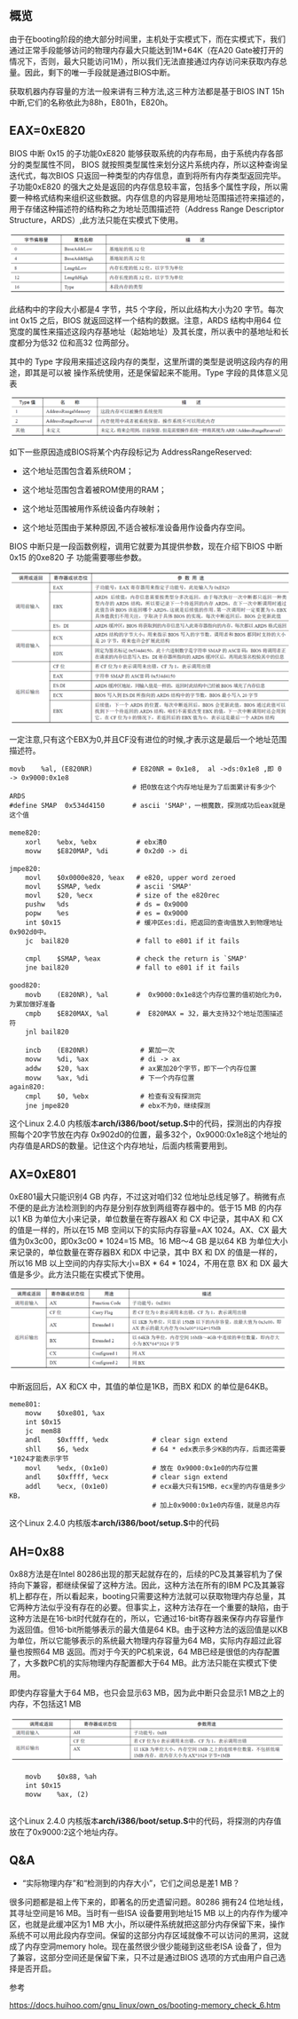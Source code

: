 ## 概览

由于在booting阶段的绝大部分时间里，主机处于实模式下，而在实模式下，我们通过正常手段能够访问的物理内存最大只能达到1M+64K（在A20 Gate被打开的情况下，否则，最大只能访问1M），所以我们无法直接通过内存访问来获取内存总量。因此，剩下的唯一手段就是通过BIOS中断。

获取机器内存容量的方法一般来讲有三种方法,这三种方法都是基于BIOS INT 15h中断,它们的名称依此为88h，E801h，E820h。



## EAX=0xE820

BIOS 中断 0x15 的子功能0xE820 能够获取系统的内存布局，由于系统内存各部分的类型属性不同，
BIOS 就按照类型属性来划分这片系统内存，所以这种查询呈迭代式，每次BIOS 只返回一种类型的内存信息，直到将所有内存类型返回完毕。子功能0xE820 的强大之处是返回的内存信息较丰富，包括多个属性字段，所以需要一种格式结构来组织这些数据。内存信息的内容是用地址范围描述符来描述的，用于存储这种描述符的结构称之为地址范围描述符（Address Range Descriptor Structure，ARDS）,此方法只能在实模式下使用。

![image-20210121095736935](./img/image-20210121095736935.png)

此结构中的字段大小都是4 字节，共5 个字段，所以此结构大小为20 字节。每次int 0x15 之后，BIOS
就返回这样一个结构的数据。注意，ARDS 结构中用64 位宽度的属性来描述这段内存基地址（起始地址）及其长度，所以表中的基地址和长度都分为低32 位和高32 位两部分。

其中的 Type 字段用来描述这段内存的类型，这里所谓的类型是说明这段内存的用途，即其是可以被
操作系统使用，还是保留起来不能用。Type 字段的具体意义见表

![image-20210121100054987](./img/image-20210121100054987.png)

如下一些原因造成BIOS将某个内存段标记为 AddressRangeReserved:

- 这个地址范围包含着系统ROM；

- 这个地址范围包含着被ROM使用的RAM；

- 这个地址范围被用作系统设备内存映射；

- 这个地址范围由于某种原因,不适合被标准设备用作设备内存空间。

  

BIOS 中断只是一段函数例程，调用它就要为其提供参数，现在介绍下BIOS 中断0x15 的0xe820 子
功能需要哪些参数。

![image-20210121100830027](./img/image-20210121100830027.png)

一定注意,只有这个EBX为0,并且CF没有进位的时候,才表示这是最后一个地址范围描述符。



````
movb	%al, (E820NR)          # E820NR = 0x1e8,  al ->ds:0x1e8 ,即 0 -> 0x9000:0x1e8
							   # 把0放在这个内存地址是为了后面累计有多少个ARDS
#define SMAP  0x534d4150       # ascii 'SMAP'，一根魔数，探测成功后eax就是这个值

meme820:
	xorl	%ebx, %ebx			# ebx清0
	movw	$E820MAP, %di		# 0x2d0 -> di
	
jmpe820:
	movl	$0x0000e820, %eax	# e820, upper word zeroed
	movl	$SMAP, %edx			# ascii 'SMAP'
	movl	$20, %ecx			# size of the e820rec
	pushw	%ds					# ds = 0x9000
	popw	%es					# es = 0x9000
	int	$0x15					# 缓冲区es:di，把返回的查询值放入到物理地址0x902d0中。
	jc	bail820					# fall to e801 if it fails
	
	cmpl	$SMAP, %eax			# check the return is `SMAP'
	jne	bail820					# fall to e801 if it fails

good820:
	movb	(E820NR), %al		#  0x9000:0x1e8这个内存位置的值初始化为0，为累加做好准备
	cmpb	$E820MAX, %al       #  E820MAX = 32，最大支持32个地址范围描述符
	jnl	bail820

	incb	(E820NR)             # 累加一次
	movw	%di, %ax   			 # di -> ax
	addw	$20, %ax			 # ax累加20个字节，即下一个内存位置
	movw	%ax, %di             # 下一个内存位置
again820:
	cmpl	$0, %ebx			 # 检查有没有探测完
	jne	jmpe820				     # ebx不为0，继续探测
````

这个Linux 2.4.0 内核版本**arch/i386/boot/setup.S**中的代码，探测出的内存按照每个20字节放在内存 0x902d0的位置，最多32个，0x9000:0x1e8这个地址的内存值是ARDS的数量。记住这个内存地址，后面内核需要用到。



## AX=0xE801

0xE801最大只能识别4 GB 内存，不过这对咱们32 位地址总线足够了。稍微有点不便的是此方法检测到的内存是分别存放到两组寄存器中的。低于15 MB 的内存以1 KB 为单位大小来记录，单位数量在寄存器AX 和 CX 中记录，其中AX 和 CX 的值是一样的，所以在15 MB 空间以下的实际内存容量=AX 1024。AX、CX 最大值为0x3c00，即0x3c00 * 1024=15 MB。16 MB～4 GB 是以64 KB 为单位大小来记录的，单位数量在寄存器BX 和DX 中记录，其中 BX 和 DX 的值是一样的，所以16 MB 以上空间的内存实际大小=BX * 64 * 1024，不用在意 BX 和 DX 最大值是多少。此方法只能在实模式下使用。

![image-20210121095036835](./img/image-20210121095036835.png)

中断返回后，AX 和CX 中，其值的单位是1KB，而BX 和DX 的单位是64KB。

	meme801:
		movw	$0xe801, %ax
		int	$0x15
		jc	mem88
		andl	$0xffff, %edx			# clear sign extend
		shll	$6, %edx			    # 64 * edx表示多少KB的内存，后面还需要*1024才能表示字节	
		movl	%edx, (0x1e0)			# 放在 0x9000:0x1e0的内存位置
		andl	$0xffff, %ecx			# clear sign extend 
		addl	%ecx, (0x1e0)			# ecx最大只有15MB，ecx里的内存值是多少KB，
										# 加上0x9000:0x1e0内存值，就是总内存

这个Linux 2.4.0 内核版本**arch/i386/boot/setup.S**中的代码



## AH=0x88

0x88方法是在Intel 80286出现的那天起就存在的，后续的PC及其兼容机为了保持向下兼容，都继续保留了这种方法。因此，这种方法在所有的IBM PC及其兼容机上都存在，所以看起来，booting只需要这种方法就可以获取物理内存总量，其它两种方法似乎没有存在的必要。但事实上，这种方法存在一个重要的缺陷，由于这种方法是在16-bit时代就存在的，所以，它通过16-bit寄存器来保存内存容量作为返回值。但16-bit所能够表示的最大值是64 KB。由于这种方法的返回值是以KB为单位，所以它能够表示的系统最大物理内存容量为64 MB，实际内存超过此容量也按照64 MB 返回。而对于今天的PC机来说，64 MB已经是很低的内存配置了，大多数PC机的实际物理内存配置都大于64 MB。此方法只能在实模式下使用。

即使内存容量大于64 MB，也只会显示63 MB，因为此中断只会显示1 MB之上的内存，不包括这1 MB

![image-20210121093422195](./img/image-20210121093422195.png)



````
	movb	$0x88, %ah
	int	$0x15
	movw	%ax, (2)
	
````

这个Linux 2.4.0 内核版本**arch/i386/boot/setup.S**中的代码，将探测的内存值放在了0x9000:2这个地址内存。



## Q&A

- “实际物理内存”和“检测到的内存大小”，它们之间总是差1 MB？

很多问题都是祖上传下来的，即著名的历史遗留问题。80286 拥有24 位地址线，其寻址空间是16 MB。当时有一些ISA 设备要用到地址15 MB 以上的内存作为缓冲区，也就是此缓冲区为1 MB 大小，所以硬件系统就把这部分内存保留下来，操作系统不可以用此段内存空间。保留的这部分内存区域就像不可以访问的黑洞，这就成了内存空洞memory hole。现在虽然很少很少能碰到这些老ISA 设备了，但为了兼容，这部分空间还是保留下来，只不过是通过BIOS 选项的方式由用户自己选择是否开启。





参考

https://docs.huihoo.com/gnu_linux/own_os/booting-memory_check_6.htm


